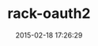 ---
layout: post
title:  "rack-oauth2"
repo:   "nov/rack-oauth2"
date:   2015-02-18 17:26:29
gemurl: http://github.com/nov/rack-oauth2
---